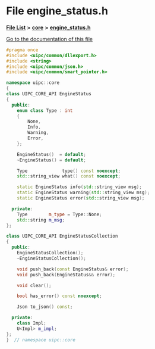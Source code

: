 

# File engine\_status.h

[**File List**](files.md) **>** [**core**](dir_eca9d1283f7cad9ff89c5ab44937d4d9.md) **>** [**engine\_status.h**](engine__status_8h.md)

[Go to the documentation of this file](engine__status_8h.md)


```C++
#pragma once
#include <uipc/common/dllexport.h>
#include <string>
#include <uipc/common/json.h>
#include <uipc/common/smart_pointer.h>

namespace uipc::core
{
class UIPC_CORE_API EngineStatus
{
  public:
    enum class Type : int
    {
        None,
        Info,
        Warning,
        Error,
    };

    EngineStatus()  = default;
    ~EngineStatus() = default;

    Type             type() const noexcept;
    std::string_view what() const noexcept;

    static EngineStatus info(std::string_view msg);
    static EngineStatus warning(std::string_view msg);
    static EngineStatus error(std::string_view msg);

  private:
    Type        m_type = Type::None;
    std::string m_msg;
};

class UIPC_CORE_API EngineStatusCollection
{
  public:
    EngineStatusCollection();
    ~EngineStatusCollection();

    void push_back(const EngineStatus& error);
    void push_back(EngineStatus&& error);

    void clear();

    bool has_error() const noexcept;

    Json to_json() const;

  private:
    class Impl;
    U<Impl> m_impl;
};
}  // namespace uipc::core
```


